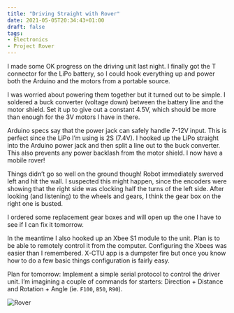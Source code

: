 ```yaml
---
title: "Driving Straight with Rover"
date: 2021-05-05T20:34:43+01:00
draft: false
tags:
- Electronics
- Project Rover
---
```

I made some OK progress on the driving unit last night. I finally got the T connector for the LiPo battery, so I could hook everything up and power both the Arduino and the motors from a portable source. 

I was worried about powering them together but it turned out to be simple. I soldered a buck converter (voltage down) between the battery line and the motor shield. Set it up to give out a constant 4.5V, which should be more than enough for the 3V motors I have in there. 

Arduino specs say that the power jack can safely handle 7-12V input. This is perfect since the LiPo I’m using is 2S (7.4V). I hooked up the LiPo straight into the Arduino power jack and then split a line out to the buck converter. This also prevents any power backlash from the motor shield. I now have a mobile rover!

Things didn’t go so well on the ground though! Robot immediately swerved left and hit the wall. I suspected this might happen, since the encoders were showing that the right side was clocking half the turns of the left side. After looking (and listening) to the wheels and gears, I think the gear box on the right one is busted. 

I ordered some replacement gear boxes and will open up the one I have to see if I can fix it tomorrow. 

In the meantime I also hooked up an Xbee S1 module to the unit. Plan is to be able to remotely control it from the computer. Configuring the Xbees was easier than I remembered. X-CTU app is a dumpster fire but once you know how to do a few basic things configuration is fairly easy. 

Plan for tomorrow: Implement a simple serial protocol to control the driver unit. I’m imagining a couple of commands for starters: Direction + Distance and Rotation + Angle (ie. `F100`, `B50`, `R90`). 

![Rover](/content/project-rover/driving.jpg)
